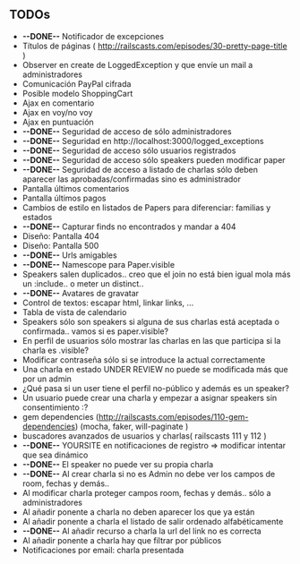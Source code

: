 TODOs
------------------
* **--DONE--** Notificador de excepciones
* Títulos de páginas ( http://railscasts.com/episodes/30-pretty-page-title )
* Observer en create de LoggedException y que envíe un mail a administradores
* Comunicación PayPal cifrada
* Posible modelo ShoppingCart
* Ajax en comentario
* Ajax en voy/no voy
* Ajax en puntuación
* **--DONE--** Seguridad de acceso de sólo administradores
* **--DONE--** Seguridad en http://localhost:3000/logged_exceptions
* **--DONE--** Seguridad de acceso sólo usuarios registrados
* **--DONE--** Seguridad de acceso sólo speakers pueden modificar paper
* **--DONE--** Seguridad de acceso a listado de charlas sólo deben aparecer las aprobadas/confirmadas sino es administrador
* Pantalla últimos comentarios
* Pantalla últimos pagos
* Cambios de estilo en listados de Papers para diferenciar: familias y estados
* **--DONE--** Capturar finds no encontrados y mandar a 404
* Diseño: Pantalla 404
* Diseño: Pantalla 500
* **--DONE--** Urls amigables
* **--DONE--** Namescope para Paper.visible 
* Speakers salen duplicados.. creo que el join no está bien igual mola más un :include.. o meter un distinct.. 
* **--DONE--** Avatares de gravatar
* Control de textos: escapar html, linkar links, ...
* Tabla de vista de calendario
* Speakers sólo son speakers si alguna de sus charlas está aceptada o confirmada.. vamos si es paper.visible?
* En perfil de usuarios sólo mostrar las charlas en las que participa si la charla es .visible?
* Modificar contraseña sólo si se introduce la actual correctamente
* Una charla en estado UNDER REVIEW no puede se modificada más que por un admin
* ¿Qué pasa si un user tiene el perfil no-público y además es un speaker?
* Un usuario puede crear una charla y empezar a asignar speakers sin consentimiento :?
* gem dependencies (http://railscasts.com/episodes/110-gem-dependencies) (mocha, faker, will-paginate )
* buscadores avanzados de usuarios y charlas( railscasts 111 y 112 )
* **--DONE--** YOURSITE en notificaciones de registro => modificar intentar que sea dinámico
* **--DONE--** El speaker no puede ver su propia charla
* **--DONE--** Al crear charla si no es Admin no debe ver los campos de room, fechas y demás.. 
* Al modificar charla proteger campos room, fechas y demás.. sólo a administradores
* Al añadir ponente a charla no deben aparecer los que ya están
* Al añadir ponente a charla el listado de salir ordenado alfabéticamente
* **--DONE--** Al añadir recurso a charla la url del link no es correcta
* Al añadir ponente a charla hay que filtrar por públicos
* Notificaciones por email: charla presentada